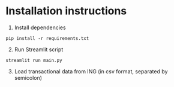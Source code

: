 # Installation instructions
1. Install dependencies
```
pip install -r requirements.txt
```

2. Run Streamlit script
```
streamlit run main.py
```

3. Load transactional data from ING (in csv format, separated by semicolon)

